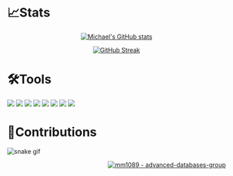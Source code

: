 <!-- ReadMe Profile -->
<h1 align="left">📈Stats</h1>
<div align="center">
  
[![Michael's GitHub stats](https://github-readme-stats.vercel.app/api?username=mm1089&hide_border=false&theme=vue&show_icons=true&hide_title=true)](https://github.com/mm1089)

[![GitHub Streak](https://github-readme-streak-stats.herokuapp.com?user=mm1089&theme=vue&date_format=j%20M%5B%20Y%5D&fire=F18719&currStreakNum=000000&sideLabels=000000&sideNums=000000&currStreakLabel=000000)](https://github.com/mm1089)

</div>
<div>
<h1 align="left">🛠️Tools</h1>

![](https://img.shields.io/badge/Code-React-informational?style=flat&logo=react&logoColor=white&color=2bbc8a)
![](https://img.shields.io/badge/Code-Express-informational?style=flat&logo=express&logoColor=white&color=2bbc8a)
![](https://img.shields.io/badge/Tools-Docker-informational?style=flat&logo=docker&logoColor=white&color=2bbc8a)
![](https://img.shields.io/badge/Code-JavaScript-informational?style=flat&logo=javascript&logoColor=white&color=2bbc8a)
![](https://img.shields.io/badge/Code-Vue-informational?style=flat&logo=vue.js&logoColor=white&color=2bbc8a)
![](https://img.shields.io/badge/Shell-Bash-informational?style=flat&logo=gnu-bash&logoColor=white&color=2bbc8a)
![](https://img.shields.io/badge/Tools-PostgreSQL-informational?style=flat&logo=postgresql&logoColor=white&color=2bbc8a)
![](https://img.shields.io/badge/Code-Python-informational?style=flat&logo=python&logoColor=white&color=2bbc8a)

<div>

</div>

<div>
<h1 align="left">🐍Contributions</h1>

  ![snake gif](https://github.com/mm1089/mm1089/blob/output/github-contribution-grid-snake.gif)

</div>
  
<div align="right">

[![mm1089 - advanced-databases-group](https://img.shields.io/static/v1?label=mm1089&message=profile&color=42b883&logo=github)](https://github.com/mm1089/ "Go to GitHub Profile")
<div>

<!--- UNUSED ASSETS


*Featured
[![Readme Card](https://github-readme-stats.vercel.app/api/pin/?username=mm1089&hide_border=true&theme=vue&repo=advanced-databases-group)](https://github.com/mm1089/advanced-databases-group)

[![Top Langs](https://github-readme-stats.vercel.app/api/top-langs/?username=mm1089&hide_border=false&theme=vue&card_width=500)](https://github.com/mm1089)

[![view - Documentation](https://img.shields.io/badge/view-Repositories-blue?style=for-the-badge)](https://github.com/mm1089?tab=repositories "Go to project repositories")

--->
